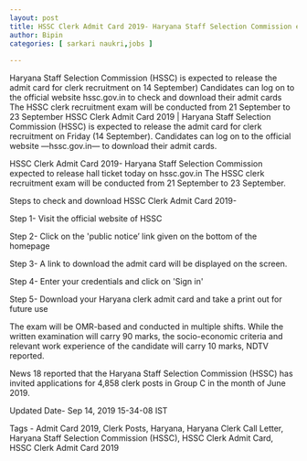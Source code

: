```yaml
---
layout: post
title: HSSC Clerk Admit Card 2019- Haryana Staff Selection Commission expected to release hall ticket today on hssc.gov.in 
author: Bipin
categories: [ sarkari naukri,jobs ]
 
---
```

Haryana Staff Selection Commission (HSSC) is expected to release the admit card for clerk recruitment on 14 September)
Candidates can log on to the official website hssc.gov.in to check and download their admit cards
The HSSC clerk recruitment exam will be conducted from 21 September to 23 September
HSSC Clerk Admit Card 2019 | Haryana Staff Selection Commission (HSSC) is expected to release the admit card for clerk recruitment on Friday (14 September). Candidates can log on to the official website —hssc.gov.in— to download their admit cards.

 HSSC Clerk Admit Card 2019- Haryana Staff Selection Commission expected to release hall ticket today on hssc.gov.in
The HSSC clerk recruitment exam will be conducted from 21 September to 23 September.

Steps to check and download HSSC Clerk Admit Card 2019-

Step 1- Visit the official website of HSSC

Step 2- Click on the 'public notice’ link given on the bottom of the homepage

Step 3- A link to download the admit card will be displayed on the screen.

Step 4- Enter your credentials and click on 'Sign in'

Step 5- Download your Haryana clerk admit card and take a print out for future use

The exam will be OMR-based and conducted in multiple shifts. While the written examination will carry 90 marks, the socio-economic criteria and relevant work experience of the candidate will carry 10 marks, NDTV reported.

News 18 reported that the Haryana Staff Selection Commission (HSSC) has invited applications for 4,858 clerk posts in Group C in the month of June 2019.

Updated Date- Sep 14, 2019 15-34-08 IST

Tags - Admit Card 2019, Clerk Posts, Haryana, Haryana Clerk Call Letter, Haryana Staff Selection Commission (HSSC), HSSC Clerk Admit Card, HSSC Clerk Admit Card 2019